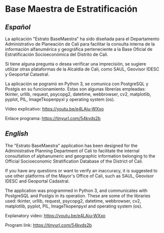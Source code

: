 # Base Maestra de Estratificación
## *Español*
La aplicación "Estrato BaseMaestra" ha sido diseñada para el Departamento Administrativo de Planeación de Cali para facilitar la consulta interna de la información alfanumérica y geográfica perteneciente a la Base Oficial de Estratificación Socioeconómica del Distrito de Cali.

Si tiene alguna pregunta o desea verificar una imprecisión, se sugiere utilizar otras plataformas de la Alcaldía de Cali, como SAUL, Geovisor IDESC y Geoportal Catastral.

La aplicación se pogramó en Python 3, se comunica con PostgreSQL y Postgis en su funcionamiento. Estas son algunas librerías empleadas: tkinter, urllib, request, psycopg2, datetime, webbrowser, cv2, matplotlib, pyplot, PIL, ImageTkopenpyxl y operating system (os).

Vídeo explicativo: https://youtu.be/e4LAju-WXxo

Enlace programa: https://tinyurl.com/54kvds2b

## *English*
The "Estrato BaseMaestra" application has been designed for the Administrative Planning Department of Cali to facilitate the internal consultation of alphanumeric and geographic information belonging to the Official Socioeconomic Stratification Database of the District of Cali.

If you have any questions or want to verify an inaccuracy, it is suggested to use other platforms of the Mayor's Office of Cali, such as SAUL, Geovisor IDESC and Geoportal Cadastral.

The application was programmed in Python 3, and communicates with PostgreSQL and Postgis in its operation. These are some of the libraries used: tkinter, urllib, request, psycopg2, datetime, webbrowser, cv2, matplotlib, pyplot, PIL, ImageTkopenpyxl and operating system (os).

Explanatory video: https://youtu.be/e4LAju-WXxo

Program link: https://tinyurl.com/54kvds2b

